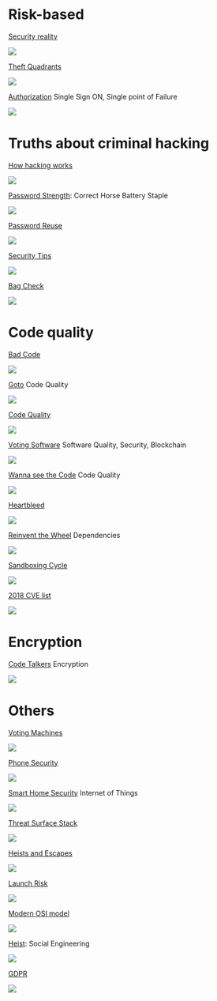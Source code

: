 # Risk-based 

[Security reality](https://xkcd.com/538/)

![](https://imgs.xkcd.com/comics/security.png)


[Theft Quadrants](https://www.xkcd.com/1698/)

![](https://imgs.xkcd.com/comics/theft_quadrants.png)


[Authorization](https://xkcd.com/1200/) Single Sign ON, Single point of Failure

![](https://imgs.xkcd.com/comics/authorization.png)


# Truths about criminal hacking

[How hacking works](https://xkcd.com/2176/)

![](https://imgs.xkcd.com/comics/how_hacking_works.png)


[Password Strength](https://xkcd.com/936/): Correct Horse Battery Staple

![](https://imgs.xkcd.com/comics/password_strength.png)


[Password Reuse](https://xkcd.com/792/)

![](https://imgs.xkcd.com/comics/password_reuse.png)


[Security Tips](https://xkcd.com/1820/)

![](https://imgs.xkcd.com/comics/security_advice.png)



[Bag Check](https://xkcd.com/651/)

![](https://imgs.xkcd.com/comics/bag_check.png)


# Code quality

[Bad Code](https://xkcd.com/1926/)

![](https://imgs.xkcd.com/comics/bad_code.png)


[Goto](https://xkcd.com/292/) Code Quality

![](https://imgs.xkcd.com/comics/goto.png)


[Code Quality](https://xkcd.com/1513/)

![](https://imgs.xkcd.com/comics/code_quality.png)


[Voting Software](https://xkcd.com/2030/) Software Quality, Security, Blockchain

![](https://imgs.xkcd.com/comics/voting_software.png)


[Wanna see the Code](https://xkcd.com/2138/) Code Quality

![](https://imgs.xkcd.com/comics/wanna_see_the_code.png)


[Heartbleed](https://xkcd.com/1353/)

![](https://imgs.xkcd.com/comics/heartbleed.png)


[Reinvent the Wheel](https://xkcd.com/2140/) Dependencies

![](https://imgs.xkcd.com/comics/reinvent_the_wheel.png)


[Sandboxing Cycle](https://xkcd.com/2044/)

![](https://imgs.xkcd.com/comics/sandboxing_cycle.png)


[2018 CVE list](https://xkcd.com/1957/)

![](https://imgs.xkcd.com/comics/2018_cve_list.png)

# Encryption

[Code Talkers](https://www.xkcd.com/257/) Encryption

![](https://imgs.xkcd.com/comics/code_talkers.png)


# Others

[Voting Machines](https://xkcd.com/463/)

![](https://imgs.xkcd.com/comics/voting_machines.png)


[Phone Security](https://xkcd.com/1934/)

![](https://imgs.xkcd.com/comics/phone_security.png)


[Smart Home Security](https://xkcd.com/1966/) Internet of Things

![](https://imgs.xkcd.com/comics/smart_home_security.png)


[Threat Surface Stack](https://xkcd.com/2166/)

![](https://imgs.xkcd.com/comics/stack.png)


[Heists and Escapes](https://xkcd.com/2145/)

![](https://imgs.xkcd.com/comics/heists_and_escapes.png)


[Launch Risk](https://xkcd.com/2107/)

![](https://imgs.xkcd.com/comics/launch_risk.png)


[Modern OSI model](https://xkcd.com/2105/)

![](https://imgs.xkcd.com/comics/modern_osi_model.png)


[Heist](https://xkcd.com/2077/): Social Engineering

![](https://imgs.xkcd.com/comics/heist.png)


[GDPR](https://xkcd.com/1998/)

![](https://imgs.xkcd.com/comics/gdpr.png)


